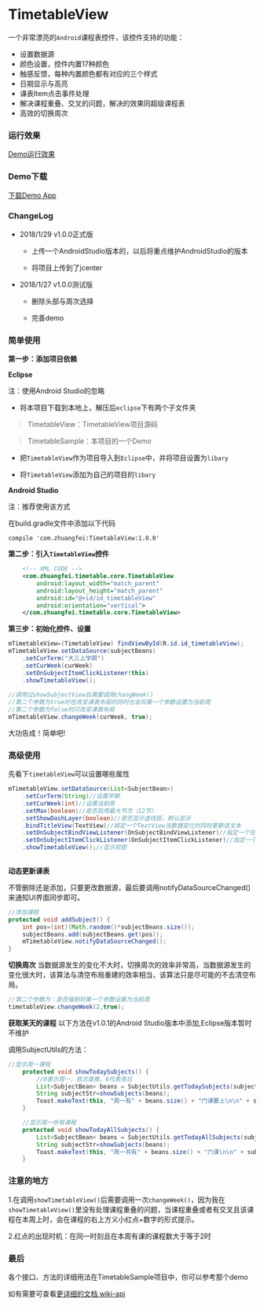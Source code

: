 # TimetableView

一个非常漂亮的`Android`课程表控件，该控件支持的功能：

- 设置数据源
- 颜色设置，控件内置17种颜色
- 触感反馈，每种内置颜色都有对应的三个样式
- 日期显示与高亮
- 课表Item点击事件处理
- 解决课程重叠、交叉的问题，解决的效果同超级课程表
- 高效的切换周次

### 运行效果
[Demo运行效果](https://github.com/zfman/TimetableView/wiki/Demo%E8%BF%90%E8%A1%8C%E6%95%88%E6%9E%9C)

### Demo下载
[下载Demo App](https://raw.githubusercontent.com/zfman/TimetableView/master/extras/TimetableSample.apk)

### ChangeLog

- 2018/1/29 v1.0.0正式版

	- 上传一个AndroidStudio版本的，以后将重点维护AndroidStudio的版本

	- 将项目上传到了jcenter

- 2018/1/27 v1.0.0测试版

	- 删除头部与周次选择
 
	- 完善demo

### 简单使用

**第一步：添加项目依赖**

**Eclipse**

注：使用Android Studio的忽略

- 将本项目下载到本地上，解压后`eclipse`下有两个子文件夹

>TimetableView：TimetableView项目源码

>TimetableSample：本项目的一个Demo

- 把`TimetableView`作为项目导入到`Eclipse`中，并将项目设置为`libary`

- 将`TimetableView`添加为自己的项目的`libary`


**Android Studio**

注：推荐使用该方式

在build.gradle文件中添加以下代码
```
compile 'com.zhuangfei:TimetableView:1.0.0'
```


**第二步：引入`TimetableView`控件**
```xml
    <!-- XML CODE -->
    <com.zhuangfei.timetable.core.TimetableView 
        android:layout_width="match_parent"
        android:layout_height="match_parent"
        android:id="@+id/id_timetableView"
        android:orientation="vertical">
    </com.zhuangfei.timetable.core.TimetableView>
```

**第三步：初始化控件、设置**

```java
mTimetableView=(TimetableView) findViewById(R.id.id_timetableView);
mTimetableView.setDataSource(subjectBeans)
	.setCurTerm("大三上学期")
	.setCurWeek(curWeek)
	.setOnSubjectItemClickListener(this)
	.showTimetableView();
		
//调用过showSubjectView后需要调用changWeek()
//第二个参数为true时在改变课表布局的同时也会将第一个参数设置为当前周
//第二个参数为false时只改变课表布局
mTimetableView.changeWeek(curWeek, true);

```

大功告成！简单吧!

### 高级使用

先看下`timetableView`可以设置哪些属性

```java
mTimetableView.setDataSource(List<SubjectBean>)
	.setCurTerm(String)//设置学期
	.setCurWeek(int)//设置当前周
	.setMax(boolean)//是否启用最大节次（12节）
	.setShowDashLayer(boolean)//是否显示虚线层，默认显示
	.bindTitleView(TextView)//绑定一个TextView当数据变化时同时更新该文本
	.setOnSubjectBindViewListener(OnSubjectBindViewListener)//指定一个在数据变化时更新文本的规则
	.setOnSubjectItemClickListener(OnSubjectItemClickListener)//指定一个item被点击的事件处理方式
	.showTimetableView();//显示视图
					  
```

**动态更新课表**

不管删除还是添加，只要更改数据源，最后要调用notifyDataSourceChanged()来通知UI界面同步即可。
```java
//添加课程
protected void addSubject() {
	int pos=(int)(Math.random()*subjectBeans.size());
	subjectBeans.add(subjectBeans.get(pos));
	mTimetableView.notifyDataSourceChanged();
}
```

**切换周次**
当数据源发生的变化不大时，切换周次的效率非常高，当数据源发生的变化很大时，该算法与清空布局重建的效率相当，该算法只是尽可能的不去清空布局。
```java
//第二个参数为：是否强制将第一个参数设置为当前周
timetableView.changeWeek(2,true);
```

**获取某天的课程**
以下方法在v1.0.1的Android Studio版本中添加,Eclipse版本暂时不维护

调用SubjectUtils的方法：

```java
//显示周一课程
    protected void showTodaySubjects() {
        //0表示周一，依次类推，6代表周日
        List<SubjectBean> beans = SubjectUtils.getTodaySubjects(subjectBeans, curWeek, 0);
        String subjectStr=showSubjects(beans);
        Toast.makeText(this, "周一有" + beans.size() + "门课要上\n\n" + subjectStr, Toast.LENGTH_SHORT).show();
    }

    //显示周一所有课程
    protected void showTodayAllSubjects() {
        List<SubjectBean> beans = SubjectUtils.getTodayAllSubjects(subjectBeans, 0);
        String subjectStr=showSubjects(beans);
        Toast.makeText(this, "周一共有" + beans.size() + "门课\n\n" + subjectStr, Toast.LENGTH_SHORT).show();
    }
```

### 注意的地方

1.在调用`showTimetableView()`后需要调用一次`changeWeek()`，因为我在`showTimetableView()`里没有处理课程重叠的问题，当课程重叠或者有交叉且该课程在本周上时，会在课程的右上方义小红点+数字的形式提示。

2.红点的出现时机：在同一时刻且在本周有课的课程数大于等于2时

### 最后

各个接口、方法的详细用法在TimetableSample项目中，你可以参考那个demo

如有需要可查看[更详细的文档 wiki-api](https://github.com/zfman/TimetableView/wiki/API)


